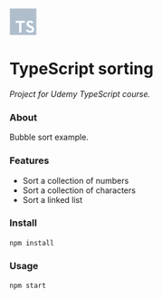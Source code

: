 ![TypeScript](https://github.com/ermondel/tsttmp/blob/master/files/Typescript48b.png)

# TypeScript sorting

_Project for Udemy TypeScript course._

### About

Bubble sort example.

### Features

- Sort a collection of numbers
- Sort a collection of characters
- Sort a linked list

### Install

```
npm install
```

### Usage

```
npm start
```
